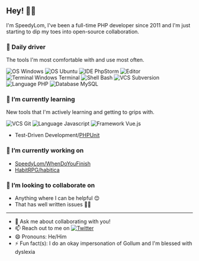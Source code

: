 ## Hey! 👋🏻

I'm SpeedyLom, I've been a full-time PHP developer since 2011 and I'm just starting to dip my toes into open-source collaboration.

### 🚗 Daily driver
The tools I'm most comfortable with and use most often.

![OS Windows](https://img.shields.io/badge/OS-Windows-0078D6?style=for-the-badge&logo=Windows)
![OS Ubuntu](https://img.shields.io/badge/OS-Ubuntu-E95420?style=for-the-badge&logo=Ubuntu)
![IDE PhpStorm](https://img.shields.io/badge/IDE-PhpStorm-000000?style=for-the-badge&logo=PhpStorm)
![Editor](https://img.shields.io/badge/Editor-Visual%20Studio%20Code-007ACC?style=for-the-badge&logo=Visual%20Studio%20Code)
![Terminal Windows Terminal](https://img.shields.io/badge/Terminal-Windows%20Terminal-4D4D4D?style=for-the-badge&logo=Windows%20Terminal)
![Shell Bash](https://img.shields.io/badge/Shell-Bash-4EAA25?style=for-the-badge&logo=GNU%20Bash)
![VCS Subversion](https://img.shields.io/badge/VCS-Subversion-809CC9?style=for-the-badge&logo=Subversion)
![Language PHP](https://img.shields.io/badge/language-php-777BB4?style=for-the-badge&logo=php)
![Database MySQL](https://img.shields.io/badge/Database-MySQL-4479A1?style=for-the-badge&logo=MySQL)

### 🌱 I’m currently learning
New tools that I'm actively learning and getting to grips with.

![VCS Git](https://img.shields.io/badge/VCS-Git-F05032?style=for-the-badge&logo=Git)
![Language Javascript](https://img.shields.io/badge/Language-Javascript-F7DF1E?style=for-the-badge&logo=Javascript)
![Framework Vue.js](https://img.shields.io/badge/Framework-Vue.js-4FC08D?style=for-the-badge&logo=Vue.js)
- Test-Driven Development/[PHPUnit](https://phpunit.de/)

### 🔭 I’m currently working on
- [SpeedyLom/WhenDoYouFinish](https://github.com/SpeedyLom/WhenDoYouFinish)
- [HabitRPG/habitica](https://github.com/HabitRPG/habitica)


### 👯 I’m looking to collaborate on 
- Anything where I can be helpful 😊
- That has well written issues ✍🏻

----
- 💬 Ask me about collaborating with you!
- 📫 Reach out to me on [![Twitter](https://img.shields.io/badge/Twitter-SpeedyLom-1DA1F2?style=social&logo=Twitter)](https://twitter.com/SpeedyLom)
- 😄 Pronouns: He/Him
- ⚡ Fun fact(s): I do an okay impersonation  of Gollum and I'm blessed with dyslexia